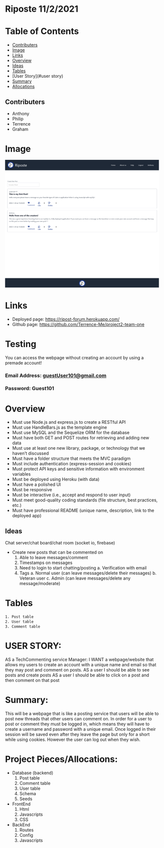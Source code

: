 # Riposte 11/2/2021

# Table of Contents
* [Contributers](#contributers)
* [Image](#image)
* [Links](#links)
* [Overview](#overview)
* [Ideas](#ideas)
* [Tables](#tables)
* [User Story](#user story)
* [Summary](#summary)
* [Allocations](#project)

## Contributers 
* Anthony
* Philip
* Terrence
* Graham

# Image
![alt text](./img/riposte.png)  

# Links
* Deployed page: https://ripost-forum.herokuapp.com/
* Github page: https://github.com/Terrence-Me/project2-team-one

# Testing
You can access the webpage without creating an account by using a premade account!  
### Email Address: guestUser101@gmail.com  
### Password: Guest101

# Overview
* Must use Node.js and express.js to create a RESTful API
* Must use HandleBars.js as the template engine
* Must use MySQL and the Sequelize ORM for the database
* Must have both GET and POST routes for retrieving and adding new data
* Must use at least one new library, package, or technology that we haven’t discussed
* Must have a folder structure that meets the MVC paradigm
* Must include authentication (express-session and cookies)
* Must protect API keys and sensitive information with environment variables
* Must be deployed using Heroku (with data)
* Must have a polished UI
* Must be responsive
* Must be interactive (i.e., accept and respond to user input)
* Must meet good-quality coding standards (file structure, best practices, etc.)
* Must have professional README (unique name, description, link to the deployed app)

## Ideas
Chat server/chat board/chat room (socket io, firebase)
* Create new posts that can be commented on
    1. Able to leave messages/comment
    2. Timestamps on messages
    3. Need to login to start chatting/posting
        a. Verification with email
    4. Tags 
        a. Normal user (can leave messages/delete their messages)
        b. Veteran user	
        c. Admin (can leave messages/delete any message/moderate)


# Tables
    1. Post table
    2. User table
    3. Comment table
# USER STORY:
AS a TechCommenting service Manager: 
I WANT a webpage/website that allows my users to create an account with a unique name and email so that they may post and comment on posts.
AS a user I should be able to see posts and create posts
AS a user I should be able to click on a post and then comment on that post

# Summary:
This will be a webpage that is like a posting service that users will be able to post new threads that other users can comment on. In order for a user to post or comment they must be logged in, which means they will have to create a username and password with a unique email. Once logged in their session will be saved even after they leave the page but only for a short while using cookies. However the user can log out when they wish.

# Project Pieces/Allocations:
* Database (backend)
    1. Post table
    2. Comment table
    3. User table
    4. Schema
    5. Seeds
* FrontEnd
    1. Html
    2. Javascripts
    3. CSS
* BackEnd
    1. Routes
    2. Config
    3. Javascripts

